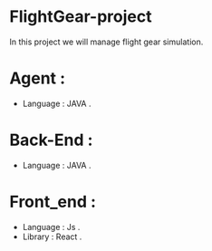 # FlightGear-project
In this project we will manage flight gear simulation. 
# Agent :
  * Language : JAVA .
# Back-End :
  * Language : JAVA .
# Front_end :
  * Language : Js .
  * Library : React . 
  
   
